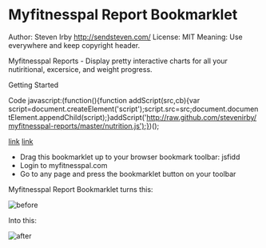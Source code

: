 Myfitnesspal Report Bookmarklet
====================

Author: Steven Irby http://sendsteven.com/
License: MIT
Meaning: Use everywhere and keep copyright header.

Myfitnesspal Reports - Display pretty interactive charts for all your nutiritional, excersice, and weight progress.

Getting Started

Code
javascript:(function(){function addScript(src,cb){var script=document.createElement('script');script.src=src;document.documentElement.appendChild(script);}addScript('http://raw.github.com/stevenirby/myfitnesspal-reports/master/nutrition.js');})();

<a href="http://testing.com">link</a>
<a href="javascript:(function(){alert('foo')})">link</a>

* Drag this bookmarklet up to your browser bookmark toolbar: jsfidd
* Login to myfitnesspal.com
* Go to any page and press the bookmarklet button on your toolbar

Myfitnesspal Report Bookmarklet turns this:

![before](https://github.com/stevenirby/myfitnesspal-reports/raw/master/img/before.png)

Into this:

![after](https://github.com/stevenirby/myfitnesspal-reports/raw/master/img/after.png)

